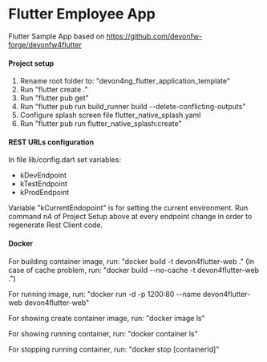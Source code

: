# Flutter Employee App
Flutter Sample App based on https://github.com/devonfw-forge/devonfw4flutter


#### Project setup ####
1) Rename root folder to: "devon4ng_flutter_application_template"
2) Run "flutter create ."
3) Run "flutter pub get"
4) Run "flutter pub run build_runner build --delete-conflicting-outputs"
5) Configure splash screen file flutter_native_splash.yaml
6) Run "flutter pub run flutter_native_splash:create"



#### REST URLs configuration ####
In file lib/config.dart set variables:
- kDevEndpoint
- kTestEndpoint
- kProdEndpoint

Variable "kCurrentEndopoint" is for setting the current environment. Run command n4 of Project Setup above at every endpoint change in order to regenerate Rest Client code.



#### Docker ####

For building container image, run: "docker build -t devon4flutter-web ."
    (In case of cache problem, run: "docker build --no-cache -t devon4flutter-web .")

For running image, run: "docker run -d -p 1200:80 --name devon4flutter-web devon4flutter-web"

For showing create container image, run: "docker image ls"

For showing running container, run: "docker container ls"

For stopping running container, run: "docker stop [containerId]"